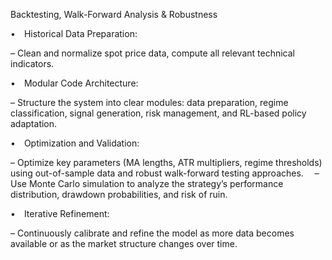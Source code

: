 Backtesting, Walk-Forward Analysis & Robustness

• Historical Data Preparation:

– Clean and normalize spot price data, compute all relevant technical indicators.

• Modular Code Architecture:

– Structure the system into clear modules: data preparation, regime classification, signal generation, risk management, and RL-based policy adaptation.

• Optimization and Validation:

– Optimize key parameters (MA lengths, ATR multipliers, regime thresholds) using out-of-sample data and robust walk-forward testing approaches.
 – Use Monte Carlo simulation to analyze the strategy’s performance distribution, drawdown probabilities, and risk of ruin.

• Iterative Refinement:

– Continuously calibrate and refine the model as more data becomes available or as the market structure changes over time.

